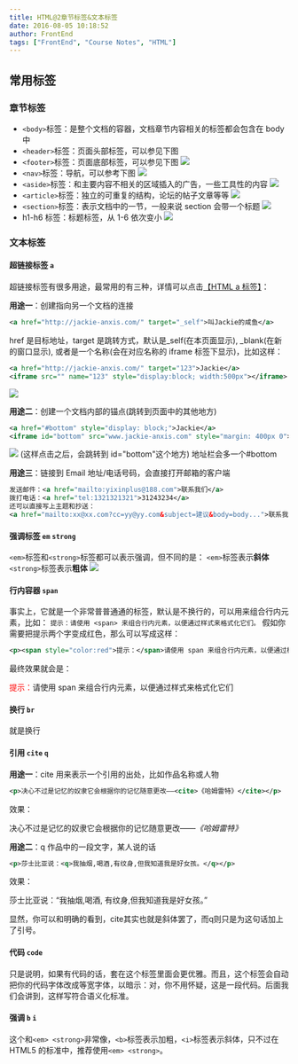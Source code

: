 ```yaml
---
title: HTML@2章节标签&文本标签
date: 2016-08-05 10:18:52
author: FrontEnd
tags: ["FrontEnd", "Course Notes", "HTML"]
---
```


## 常用标签

### 章节标签

- `<body>`标签：是整个文档的容器，文档章节内容相关的标签都会包含在 body 中
- `<header>`标签：页面头部标签，可以参见下图
- `<footer>`标签：页面底部标签，可以参见下图
  ![](http://jackie-image.oss-cn-hangzhou.aliyuncs.com/16-8-9/6142987.jpg)
- `<nav>`标签：导航，可以参考下图
  ![](http://jackie-image.oss-cn-hangzhou.aliyuncs.com/16-8-9/1596405.jpg)
- `<aside>`标签：和主要内容不相关的区域插入的广告，一些工具性的内容
  ![](http://jackie-image.oss-cn-hangzhou.aliyuncs.com/16-8-9/32408003.jpg)
- `<article>`标签：独立的可重复的结构，论坛的帖子文章等等
  ![](http://jackie-image.oss-cn-hangzhou.aliyuncs.com/16-8-9/59101603.jpg)
- `<section>`标签：表示文档中的一节，一般来说 section 会带一个标题
  ![](http://jackie-image.oss-cn-hangzhou.aliyuncs.com/16-8-9/1803994.jpg)
- h1-h6 标签：标题标签，从 1-6 依次变小
  ![](http://jackie-image.oss-cn-hangzhou.aliyuncs.com/16-8-9/34667391.jpg)

### 文本标签

#### 超链接标签 `a`

超链接标签有很多用途，最常用的有三种，详情可以点击[【HTML a 标签】](http://www.w3school.com.cn/tags/tag_a.asp)：

**用途一**：创建指向另一个文档的连接

```xml
<a href="http://jackie-anxis.com/" target="_self">叫Jackie的咸鱼</a>
```

href 是目标地址，target 是跳转方式，默认是\_self(在本页面显示), \_blank(在新的窗口显示), 或者是一个名称(会在对应名称的 iframe 标签下显示)，比如这样：

```xml
<a href="http://jackie-anxis.com/" target="123">Jackie</a>
<iframe src="" name="123" style="display:block; width:500px"></iframe>
```

![](http://jackie-image.oss-cn-hangzhou.aliyuncs.com/16-8-9/27379656.jpg)

**用途二**：创建一个文档内部的锚点(跳转到页面中的其他地方)

```xml
<a href="#bottom" style="display: block;">Jackie</a>
<iframe id="bottom" src="www.jackie-anxis.com" style="margin: 400px 0"></iframe>
```

![](http://jackie-image.oss-cn-hangzhou.aliyuncs.com/16-8-9/33613196.jpg)
(这样点击之后，会跳转到 id="bottom"这个地方) 地址栏会多一个#bottom

**用途三**：链接到 Email 地址/电话号码，会直接打开邮箱的客户端

```xml
发送邮件：<a href="mailto:yixinplus@188.com">联系我们</a>
拨打电话：<a href="tel:1321321321">31243234</a>
还可以直接写上主题和抄送：
<a href="mailto:xx@xx.com?cc=yy@yy.com&subject=建议&body=body...">联系我们(抄送)</a>
```

#### 强调标签 `em` `strong`

`<em>`标签和`<strong>`标签都可以表示强调，但不同的是：
`<em>`标签表示**斜体**
`<strong>`标签表示**粗体**
![](http://jackie-image.oss-cn-hangzhou.aliyuncs.com/16-8-9/77322384.jpg)

#### 行内容器 `span`

事实上，它就是一个非常普普通通的标签，默认是不换行的，可以用来组合行内元素，比如：
`提示：请使用 <span> 来组合行内元素，以便通过样式来格式化它们。`
假如你需要把提示两个字变成红色，那么可以写成这样：

```xml
<p><span style="color:red">提示：</span>请使用 span 来组合行内元素，以便通过样式来格式化它们</p>
```

最终效果就会是：

<p><span style="color:red">提示：</span>请使用 span 来组合行内元素，以便通过样式来格式化它们</p>

#### 换行 `br`

就是换行

#### 引用 `cite` `q`

**用途一**：cite 用来表示一个引用的出处，比如作品名称或人物

```xml
<p>决心不过是记忆的奴隶它会根据你的记忆随意更改——<cite>《哈姆雷特》</cite></p>
```

效果：

<p>决心不过是记忆的奴隶它会根据你的记忆随意更改——<cite>《哈姆雷特》</cite></p>

**用途二**：q 作品中的一段文字，某人说的话

```xml
<p>莎士比亚说：<q>我抽烟,喝酒,有纹身,但我知道我是好女孩。</q></p>
```

效果：

<p>莎士比亚说：<q>我抽烟,喝酒, 有纹身,但我知道我是好女孩。</q></p>
显然，你可以和明确的看到，cite其实也就是斜体罢了，而q则只是为这句话加上了引号。

#### 代码 `code`

只是说明，如果有代码的话，套在这个标签里面会更优雅。而且，这个标签会自动把你的代码字体改成等宽字体，以暗示：对，你不用怀疑，这是一段代码。后面我们会讲到，这样写符合语义化标准。

#### 强调 `b` `i`

这个和`<em> <strong>`非常像，`<b>`标签表示加粗，`<i>`标签表示斜体，只不过在 HTML5 的标准中，推荐使用`<em> <strong>`。
